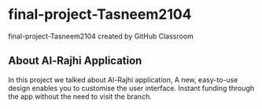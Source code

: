 # final-project-Tasneem2104
final-project-Tasneem2104 created by GitHub Classroom
## About Al-Rajhi Application
In this project we talked about Al-Rajhi application, 
A new, easy-to-use design enables you to customise the user interface.
Instant funding through the app without the need to visit the branch. 
